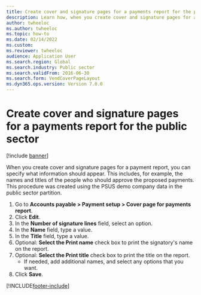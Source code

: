 ```yaml
--- 
title: Create cover and signature pages for a payments report for the public sector
description: Learn how, when you create cover and signature pages for a payment report, you can specify what information should appear, including a step-by-step process. 
author: twheeloc
ms.author: twheeloc
ms.topic: how-to
ms.date: 02/14/2022
ms.custom:
ms.reviewer: twheeloc     
audience: Application User
ms.search.region: Global
ms.search.industry: Public sector
ms.search.validFrom: 2016-06-30
ms.search.form: VendCoverPageLayout
ms.dyn365.ops.version: Version 7.0.0 
---
```


# Create cover and signature pages for a payments report for the public sector

[!include [banner](../../includes/banner.md)]

When you create cover and signature pages for a payment report, you can specify what information should appear. This includes, for example, the names and titles of the people who should approve the proposed payments. This procedure was created using the PSUS demo company data in the public sector partition.

1. Go to **Accounts payable > Payment setup > Cover page for payments report**.
2. Click **Edit**.
3. In the **Number of signature lines** field, select an option.
4. In the **Name** field, type a value.
5. In the **Title** field, type a value.
6. Optional: **Select the Print name** check box to print the signatory's name on the report.
7. Optional: **Select the Print title** check box to print the title on the report.
    * If needed, add additional names, and select any options that you want.  
8. Click **Save**.



[!INCLUDE[footer-include](../../../includes/footer-banner.md)]

